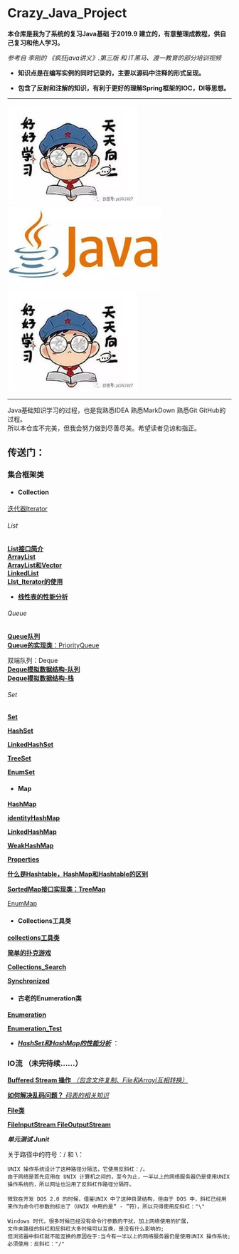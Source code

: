 # Crazy_Java_Project


**本仓库是我为了系统的复习Java基础 于2019.9 建立的，有意整理成教程，供自己复习和他人学习。**  

*参考自 李刚的 《疯狂java讲义》.第三版 和 IT黑马、渡一教育的部分培训视频*

* **知识点是在编写实例的同时记录的，主要以源码中注释的形式呈现。**

* **包含了反射和注解的知识，有利于更好的理解Spring框架的IOC，DI等思想。**

---

![](好好学习.jpg)
![](java2.jpg)
![](好好学习.jpg)

---

Java基础知识学习的过程，也是我熟悉IDEA 熟悉MarkDown 熟悉Git GitHub的过程。  
所以本仓库不完美，但我会努力做到尽善尽美。希望读者见谅和指正。


## 传送门：

### 集合框架类

- ####  Collection

[迭代器Iterator](src/集合框架类Test/Collection/Iterator_foreach_Test.java)  

###### List
    
 [**List接口简介**](src/集合框架类Test/Collection/List/List)   
 [**ArrayList** ](src/集合框架类Test/Collection/List/List_Test.javat)   
 [**ArrayList和Vector**](src/集合框架类Test/Collection/List/ArrayList和Vector/ArrayList和Vector)  
 [**LinkedList**](src/集合框架类Test/Collection/List/LinkedList/LinkedList_Test)  
 [**LIst_Iterator的使用**](src/集合框架类Test/Collection/List/ListIterator_Test.java)   
 * [**线性表的性能分析**](src/集合框架类Test/Collection/List/线性表的性能分析)  

###### Queue

[**Queue队列**](src/集合框架类Test/Collection/Queue/Queue队列)  
[**Queue的实现类**：PriorityQueue]( src/集合框架类Test/Collection/Queue/PriorityQueue_Test.java) 

双端队列：Deque  
[**Deque模拟数据结构-队列**](src/集合框架类Test/Collection/Queue/Deque/ArrayDeque_Queue_Test.java)  
[**Deque模拟数据结构-栈**](src/集合框架类Test/Collection/Queue/Deque/ArrayDeque_Stack_Test.java)  

###### Set

[**Set** ](src/集合框架类Test/Collection/Set/Set) 

[**HashSet** ](src/集合框架类Test/Collection/Set/HashSet/HashSet_Test.java) 

[ **LinkedHashSet** ](src/集合框架类Test/Collection/Set/HashSet/LinkedHashSet/LinkedHashSet_Test.java) 
 
[**TreeSet**](src/集合框架类Test/Collection/Set/SortedSet接口/TreeSet)  

[**EnumSet**](src/集合框架类Test/Collection/Set/EnumSet)  

- #### Map

 [**HashMap**](src/集合框架类Test/Map/Map_Test.java)

[ **identityHashMap**](src/集合框架类Test/Map/HashMap和Hashtable/IdentityHashM/IdentityHashMap_Test.java) 

[**LinkedHashMap** ](src/集合框架类Test/Map/HashMap和Hashtable/LinkedHashMap/LinkedHashMap_Test.java) 

[**WeakHashMap**](src/集合框架类Test/Map/HashMap和Hashtable/WeakHashMap/WeakHashMap_Test.java) 

[**Properties**](src/集合框架类Test/Map/HashMap和Hashtable/Properties/Properties_Test.java) 

[**什么是Hashtable，HashMap和Hashtable的区别** ](src/集合框架类Test/Map/HashMap和Hashtable/HashMap和Hashtable) 


 [**SortedMap接口实现类：TreeMap**](src/集合框架类Test/Map/SortedMap接口/TreeMap/TreeMap_Test.java)  

[EnumMap](src/集合框架类Test/Map/EnumMap/EnumMap_Test.java)  
  


* #### Collections工具类

[**collections工具类**](src/集合框架类Test/Collections/Collections工具类) 

[**简单的扑克游戏**](src/集合框架类Test/Collections/一个简单的扑克牌游戏) 

[**Collections_Search**](src/集合框架类Test/Collections/Collections_SearchTest.java) 

[**Synchronized**](src/集合框架类Test/Collections/Synchronized_Test.java) 


* #### 古老的Enumeration类

[**Enumeration**](src/集合框架类Test/古老的Enumeration类/Enumeration)  

[**Enumeration_Test**](src/集合框架类Test/古老的Enumeration类/Enumeration_Test.java)  

* [***HashSet和HashMap的性能分析***](src/集合框架类Test/HashSet和HashMap的性能分析) ： 




### IO流 （未完待续......）
[ **Buffered Stream 操作** *（包含文件复制、File和Arrayl互相转换）*](src/IO流/BufferedStream)  

[**如何解决乱码问题？** *码表的相关知识*](src/IO流/Encode/EncodeDemo.java)  

[**File类**](src/IO流.File.FileDemo)

[**FileInputStream FileOutputStream**](src/IO流.File.FileDemo)  


***单元测试 Junit***


关于路径中的符号：/ 和 \：
    
    UNIX 操作系统设计了这种路径分隔法，它使用反斜杠：/。
    由于网络是首先应用在 UNIX 计算机之间的，至今为止，一半以上的网络服务器仍是使用UNIX 操作系统的，所以网址也沿用了反斜杠作路径分隔符。
    
    微软在开发 DOS 2.0 的时候，借鉴UNIX 中了这种目录结构，但由于 DOS 中，斜杠已经用来作为命令行参数的标志了（UNIX 中用的是“ - ”符），所以只得使用反斜杠："\"
    
    Windows 时代，很多时候已经没有命令行参数的干扰，加上网络使用的扩展，
    文件夹路径的斜杠和反斜杠大多时候可以互换，是没有什么影响的;
    但浏览器中斜杠就不能互换的原因在于:当今有一半以上的网络服务器仍是使用UNIX 操作系统;必须使用：反斜杠："/" 